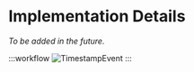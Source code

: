 # Implementation Details

_To be added in the future._

:::workflow
![TimestampEvent](../workflows/TimestampEvent.bonsai)
:::